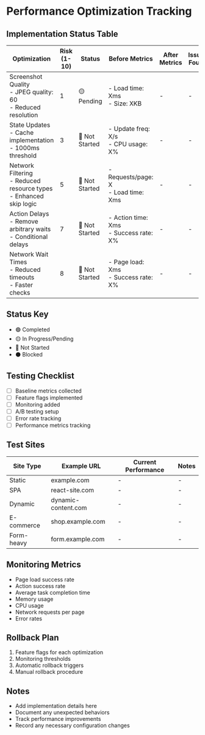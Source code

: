 # Performance Optimization Tracking

## Implementation Status Table

| Optimization | Risk (1-10) | Status | Before Metrics | After Metrics | Issues Found | Notes |
|--------------|-------------|---------|----------------|---------------|--------------|--------|
| Screenshot Quality<br>- JPEG quality: 60<br>- Reduced resolution | 1 | 🟡 Pending | - Load time: Xms<br>- Size: XKB | - | - | Easiest win for performance |
| State Updates<br>- Cache implementation<br>- 1000ms threshold | 3 | 🔴 Not Started | - Update freq: X/s<br>- CPU usage: X% | - | - | Add monitoring first |
| Network Filtering<br>- Reduced resource types<br>- Enhanced skip logic | 5 | 🔴 Not Started | - Requests/page: X<br>- Load time: Xms | - | - | Test with popular sites first |
| Action Delays<br>- Remove arbitrary waits<br>- Conditional delays | 7 | 🔴 Not Started | - Action time: Xms<br>- Success rate: X% | - | - | Need A/B testing |
| Network Wait Times<br>- Reduced timeouts<br>- Faster checks | 8 | 🔴 Not Started | - Page load: Xms<br>- Success rate: X% | - | - | Highest risk, test thoroughly |

## Status Key
- 🟢 Completed
- 🟡 In Progress/Pending
- 🔴 Not Started
- ⚫ Blocked

## Testing Checklist
- [ ] Baseline metrics collected
- [ ] Feature flags implemented
- [ ] Monitoring added
- [ ] A/B testing setup
- [ ] Error rate tracking
- [ ] Performance metrics tracking

## Test Sites
| Site Type | Example URL | Current Performance | Notes |
|-----------|------------|---------------------|--------|
| Static | example.com | - | - |
| SPA | react-site.com | - | - |
| Dynamic | dynamic-content.com | - | - |
| E-commerce | shop.example.com | - | - |
| Form-heavy | form.example.com | - | - |

## Monitoring Metrics
- Page load success rate
- Action success rate
- Average task completion time
- Memory usage
- CPU usage
- Network requests per page
- Error rates

## Rollback Plan
1. Feature flags for each optimization
2. Monitoring thresholds
3. Automatic rollback triggers
4. Manual rollback procedure

## Notes
- Add implementation details here
- Document any unexpected behaviors
- Track performance improvements
- Record any necessary configuration changes
